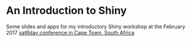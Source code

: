 # An Introduction to Shiny

Some slides and apps for my introductory Shiny workshop at the February 2017 [satRday conference in Cape Town, South Africa](http://satrdays.org/capetown2017/)